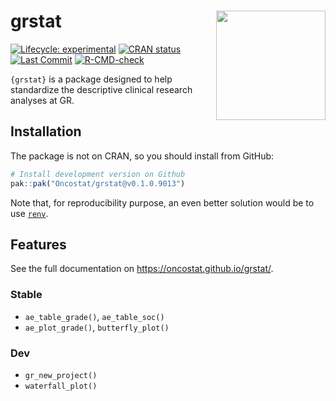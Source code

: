 
<!-- README.md is generated from README.Rmd. Please edit that file -->

# grstat <a href='https://Oncostat.github.io/grstat/'><img src='man/figures/logo.png' align="right" height="175" /></a>

<!-- badges: start -->

[![Lifecycle: experimental](https://img.shields.io/badge/lifecycle-experimental-orange.svg)](https://lifecycle.r-lib.org/articles/stages.html#experimental)
[![CRAN status](https://www.r-pkg.org/badges/version/grstat)](https://CRAN.R-project.org/package=grstat)
[![Last Commit](https://img.shields.io/github/last-commit/Oncostat/grstat)](https://github.com/Oncostat/grstat)
[![R-CMD-check](https://github.com/Oncostat/grstat/actions/workflows/R-CMD-check.yaml/badge.svg)](https://github.com/Oncostat/grstat/actions/workflows/R-CMD-check.yaml)
<!-- badges: end -->

`{grstat}` is a package designed to help standardize the descriptive clinical research analyses at GR.

## Installation

The package is not on CRAN, so you should install from GitHub:

``` r
# Install development version on Github
pak::pak("Oncostat/grstat@v0.1.0.9013")
```

Note that, for reproducibility purpose, an even better solution would be
to use [`renv`](https://rstudio.github.io/renv/articles/renv.html).

## Features

See the full documentation on https://oncostat.github.io/grstat/.

### Stable

- `ae_table_grade()`, `ae_table_soc()`
- `ae_plot_grade()`, `butterfly_plot()`

### Dev

- `gr_new_project()`
- `waterfall_plot()`
